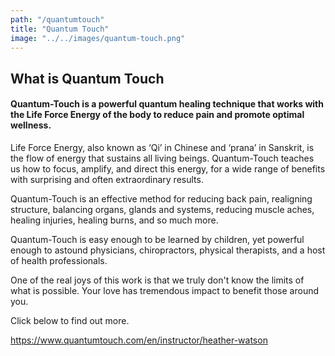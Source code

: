 ```yaml
---
path: "/quantumtouch"
title: "Quantum Touch"
image: "../../images/quantum-touch.png"
---
```


## What is Quantum Touch

#### Quantum-Touch is a powerful quantum healing technique that works with the Life Force Energy of the body to reduce pain and promote optimal wellness.

Life Force Energy, also known as ‘Qi’ in Chinese and ‘prana’ in Sanskrit, is the flow of energy that sustains all living beings. Quantum-Touch teaches us how to focus, amplify, and direct this energy, for a wide range of benefits with surprising and often extraordinary results.

Quantum-Touch is an effective method for reducing back pain, realigning structure, balancing organs, glands and systems, reducing muscle aches, healing injuries, healing burns, and so much more.

Quantum-Touch is easy enough to be learned by children, yet powerful enough to astound physicians, chiropractors, physical therapists, and a host of health professionals.

One of the real joys of this work is that we truly don't know the limits of what is possible. Your love has tremendous impact to benefit those around you.

Click below to find out more.

https://www.quantumtouch.com/en/instructor/heather-watson
